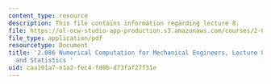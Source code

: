 ```yaml
---
content_type: resource
description: This file contains information regarding lecture 8.
file: https://ol-ocw-studio-app-production.s3.amazonaws.com/courses/2-086-numerical-computation-for-mechanical-engineers-spring-2013/caa101a7e1a2fec4fd0bd73faf27f31e_MIT2_086S13_lecture8.pdf
file_type: application/pdf
resourcetype: Document
title: '2.086 Numerical Computation for Mechanical Engineers, Lecture 8: Probability
  and Statistics '
uid: caa101a7-e1a2-fec4-fd0b-d73faf27f31e
---
```

